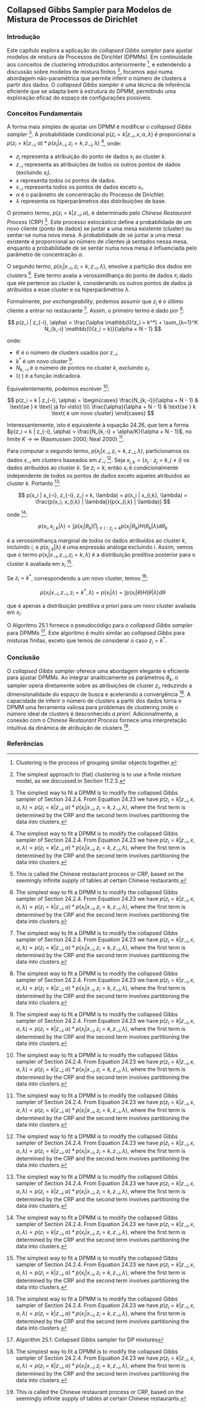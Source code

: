 ## Collapsed Gibbs Sampler para Modelos de Mistura de Processos de Dirichlet

### Introdução
Este capítulo explora a aplicação do *collapsed Gibbs sampler* para ajustar modelos de mistura de Processos de Dirichlet (DPMMs). Em continuidade aos conceitos de clustering introduzidos anteriormente [^1], e estendendo a discussão sobre modelos de mistura finitos [^8], focamos aqui numa abordagem não-paramétrica que permite inferir o número de clusters a partir dos dados. O *collapsed Gibbs sampler* é uma técnica de inferência eficiente que se adapta bem à estrutura do DPMM, permitindo uma exploração eficaz do espaço de configurações possíveis.

### Conceitos Fundamentais
A forma mais simples de ajustar um DPMM é modificar o *collapsed Gibbs sampler* [^12]. A probabilidade condicional $p(z_i = k | z_{-i}, x, \alpha, \lambda)$ é proporcional a $p(z_i = k | z_{-i}, \alpha) * p(x_i | x_{-i}, z_i = k, z_{-i}, \lambda)$ [^12], onde:
*   $z_i$ representa a atribuição do ponto de dados $x_i$ ao cluster $k$.
*   $z_{-i}$ representa as atribuições de todos os outros pontos de dados (excluindo $x_i$).
*   $x$ representa todos os pontos de dados.
*   $x_{-i}$ representa todos os pontos de dados exceto $x_i$.
*   $\alpha$ é o parâmetro de concentração do Processo de Dirichlet.
*   $\lambda$ representa os hiperparâmetros das distribuições de base.

O primeiro termo, $p(z_i = k | z_{-i}, \alpha)$, é determinado pelo *Chinese Restaurant Process* (CRP) [^10]. Este processo estocástico define a probabilidade de um novo cliente (ponto de dados) se juntar a uma mesa existente (cluster) ou sentar-se numa nova mesa. A probabilidade de se juntar a uma mesa existente é proporcional ao número de clientes já sentados nessa mesa, enquanto a probabilidade de se sentar numa nova mesa é influenciada pelo parâmetro de concentração $\alpha$.

O segundo termo, $p(x_i | x_{-i}, z_i = k, z_{-i}, \lambda)$, envolve a partição dos dados em clusters [^12]. Este termo avalia a verossimilhança do ponto de dados $x_i$ dado que ele pertence ao cluster $k$, considerando os outros pontos de dados já atribuídos a esse cluster e os hiperparâmetros $\lambda$.

Formalmente, por *exchangeability*, podemos assumir que $z_i$ é o último cliente a entrar no restaurante [^12]. Assim, o primeiro termo é dado por [^12]:

$$ p(z_i | z_{-i}, \alpha) = \frac{\alpha \mathbb{I}(z_i = k^*) + \sum_{k=1}^K N_{k,-i} \mathbb{I}(z_i = k)}{\alpha + N - 1} $$

onde:

*   $K$ é o número de clusters usados por $z_{-i}$.
*   $k^*$ é um novo cluster [^12].
*   $N_{k,-i}$ é o número de pontos no cluster $k$, excluindo $x_i$.
*   $\mathbb{I}(\cdot)$ é a função indicadora.

Equivalentemente, podemos escrever [^12]:

$$ p(z_i = k | z_{-i}, \alpha) = \begin{cases} \frac{N_{k,-i}}{\alpha + N - 1} & \text{se } k \text{ já foi visto} \\\\ \frac{\alpha}{\alpha + N - 1} & \text{se } k \text{ é um novo cluster} \end{cases} $$

Interessantemente, isto é equivalente à equação 24.26, que tem a forma $p(z_i = k | z_{-i}, \alpha) = \frac{N_{k,-i} + \alpha/K}{\alpha + N - 1}$, no limite $K \rightarrow \infty$ (Rasmussen 2000; Neal 2000) [^12].

Para computar o segundo termo, $p(x_i | x_{-i}, z_i = k, z_{-i}, \lambda)$, particionamos os dados $x_{-i}$ em clusters baseados em $z_{-i}$ [^12]. Seja $x_{i,k} = \{x_j : z_j = k, j \neq i\}$ os dados atribuídos ao cluster $k$. Se $z_i = k$, então $x_i$ é condicionalmente independente de todos os pontos de dados exceto aqueles atribuídos ao cluster $k$. Portanto [^12]:

$$ p(x_i | x_{-i}, z_{-i}, z_i = k, \lambda) = p(x_i | x_{i,k}, \lambda) = \frac{p(x_i, x_{i,k} | \lambda)}{p(x_{i,k} | \lambda)} $$

onde [^12]:

$$ p(x_i, x_{i,k} | \lambda) = \int p(x_i | \theta_k) \prod_{j \neq i : z_j = k} p(x_j | \theta_k) H(\theta_k | \lambda) d\theta_k $$

é a verossimilhança marginal de todos os dados atribuídos ao cluster $k$, incluindo $i$, e $p(x_{i,k} | \lambda)$ é uma expressão análoga excluindo $i$. Assim, vemos que o termo $p(x_i | x_{-i}, z_{-i}, z_i = k, \lambda)$ é a distribuição preditiva posterior para o cluster $k$ avaliada em $x_i$ [^12].

Se $z_i = k^*$, correspondendo a um novo cluster, temos [^12]:

$$ p(x_i | x_{-i}, z_{-i}, z_i = k^*, \lambda) = p(x_i | \lambda) = \int p(x_i | \theta) H(\theta | \lambda) d\theta $$

que é apenas a distribuição preditiva *a priori* para um novo cluster avaliada em $x_i$.

O Algoritmo 25.1 fornece o pseudocódigo para o *collapsed Gibbs sampler* para DPMMs [^13]. Este algoritmo é muito similar ao *collapsed Gibbs* para misturas finitas, exceto que temos de considerar o caso $z_i = k^*$.

### Conclusão
O *collapsed Gibbs sampler* oferece uma abordagem elegante e eficiente para ajustar DPMMs. Ao integrar analiticamente os parâmetros $\theta_k$, o sampler opera diretamente sobre as atribuições de cluster $z_i$, reduzindo a dimensionalidade do espaço de busca e acelerando a convergência [^12]. A capacidade de inferir o número de clusters a partir dos dados torna o DPMM uma ferramenta valiosa para problemas de clustering onde o número ideal de clusters é desconhecido *a priori*. Adicionalmente, a conexão com o *Chinese Restaurant Process* fornece uma interpretação intuitiva da dinâmica de atribuição de clusters [^10].

### Referências
[^1]: Clustering is the process of grouping similar objects together.
[^8]: The simplest approach to (flat) clustering is to use a finite mixture model, as we discussed in Section 11.2.3.
[^10]: This is called the Chinese restaurant process or CRP, based on the seemingly infinite supply of tables at certain Chinese restaurants.
[^12]: The simplest way to fit a DPMM is to modify the collapsed Gibbs sampler of Section 24.2.4. From Equation 24.23 we have $p(z_i = k|z_{-i}, x, \alpha, \lambda) \propto p(z_i = k|z_{-i}, \alpha) * p(x_i|x_{-i}, z_i = k, z_{-i}, \lambda)$, where the first term is determined by the CRP and the second term involves partitioning the data into clusters.
[^13]: Algorithm 25.1: Collapsed Gibbs sampler for DP mixtures
<!-- END -->